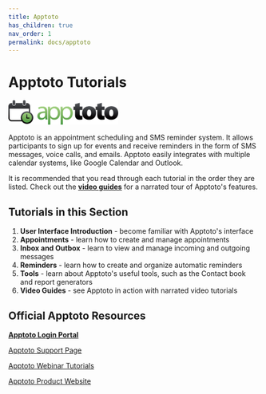 ```yaml
---
title: Apptoto
has_children: true
nav_order: 1
permalink: docs/apptoto
---
```


# Apptoto Tutorials

<img src="/assets/apptoto/logo.png" style="width:220px;"/>

Apptoto is an appointment scheduling and SMS reminder system. It allows participants to sign up for events and receive reminders in the form of SMS messages, voice calls, and emails. Apptoto easily integrates with multiple calendar systems, like Google Calendar and Outlook.

It is recommended that you read through each tutorial in the order they are listed. Check out the <a href="/docs/apptotoVideo.md">**video guides**</a> for a narrated tour of Apptoto's features.

## Tutorials in this Section
1. **User Interface Introduction** - become familiar with Apptoto's interface
2. **Appointments** - learn how to create and manage appointments
3. **Inbox and Outbox** - learn to view and manage incoming and outgoing messages
4. **Reminders** - learn how to create and organize automatic reminders
5. **Tools** - learn about Apptoto's useful tools, such as the Contact book and report generators
6. **Video Guides** - see Apptoto in action with narrated video tutorials

## Official Apptoto Resources

<a href="https://secure5.apptoto.com/portal">**Apptoto Login Portal**</a>

<a href="https://www.apptoto.com/support/">Apptoto Support Page</a>

<a href="https://www.apptoto.com/webinars/">Apptoto Webinar Tutorials</a>

<a href="https://www.apptoto.com/">Apptoto Product Website</a>
